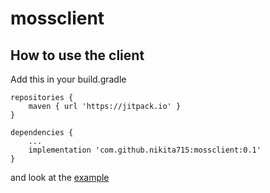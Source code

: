 # mossclient

## How to use the client

Add this in your build.gradle

```
repositories {
    maven { url 'https://jitpack.io' }
}

dependencies {
    ...
    implementation 'com.github.nikita715:mossclient:0.1'
}
```
and look at the [example](https://github.com/nikita715/mossclient/blob/master/src/test/kotlin/mossclient/Test.kt)
